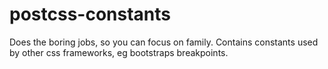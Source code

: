 # postcss-constants
Does the boring jobs, so you can focus on family. Contains constants used by other css frameworks, eg bootstraps breakpoints.
